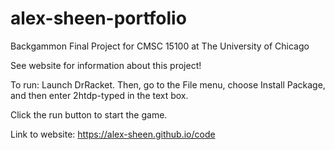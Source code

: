 # alex-sheen-portfolio

Backgammon Final Project for CMSC 15100 at The University of Chicago

See website for information about this project!

To run:
  Launch DrRacket. Then, go to the File menu, choose Install Package, and then enter 2htdp-typed in the text box.

  Click the run button to start the game.

Link to website:
https://alex-sheen.github.io/code
